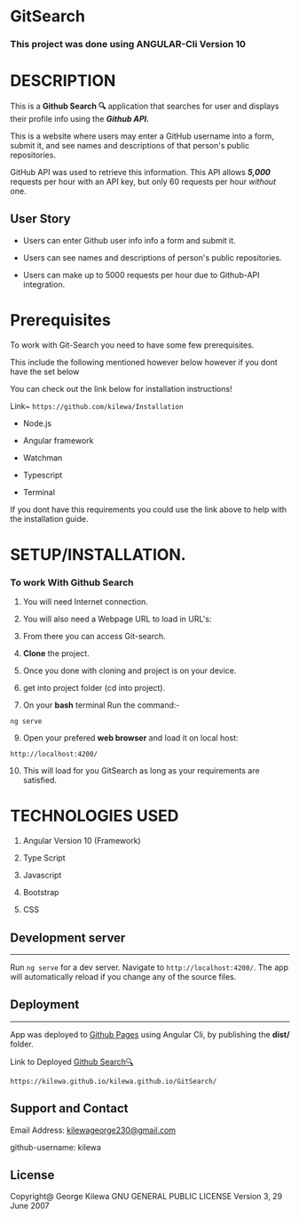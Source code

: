 # GitSearch

### **This project was done using ANGULAR-Cli Version 10** 

# DESCRIPTION

This is a **Github Search :mag:** application that searches for user and displays their profile info using the ***Github API.***

This is a website where users may enter a GitHub username into a form, submit it, and see names and descriptions of that person's public repositories. 

GitHub API was used to retrieve this information. This API allows ***5,000*** requests per hour with an API key, but only 60 requests per hour _without_ one.

## User Story

- Users can enter Github user info info a form and submit it.

- Users can see names and descriptions of person's public repositories.

- Users can make up to 5000 requests per hour due to Github-API integration.

# Prerequisites

To work with Git-Search you need to have some few prerequisites.

This include the following mentioned however below however if you dont have the set below

You can check out the link below for installation instructions!

Link~  ```https://github.com/kilewa/Installation```


- Node.js

- Angular  framework

- Watchman

- Typescript

- Terminal

If you dont have this requirements you could use the link above to help with the installation guide.

# **SETUP/INSTALLATION.**

### **To work With Github Search**

1. You will need Internet connection.

2. You will also need a Webpage URL to load in URL's:

3. From there you can access Git-search.

4. **Clone** the project.

5. Once you done with cloning and project is on your device.

6. get into project folder (cd into project).

7. On your **bash** terminal Run the command:- 

```
ng serve
```

9. Open your prefered **web browser** and load it on local host:

```
http://localhost:4200/
```

10. This will load for you GitSearch as long as your requirements are satisfied.


# TECHNOLOGIES USED

1. Angular Version 10 (Framework)

2. Type Script

3. Javascript

4. Bootstrap

5. CSS

## Development server
---

Run `ng serve` for a dev server. Navigate to `http://localhost:4200/`. The app will automatically reload if you change any of the source files.

## Deployment
---

App was deployed to [Github Pages](https://pages.github.com/) using Angular Cli, by publishing the **dist/** folder.

Link to Deployed [Github Search:mag:](https://kilewa.github.io/GitSearch/)


```
https://kilewa.github.io/kilewa.github.io/GitSearch/
```

## Support and Contact

Email Address: kilewageorge230@gmail.com

github-username: kilewa

## License
Copyright@ George Kilewa
GNU GENERAL PUBLIC LICENSE
Version 3, 29 June 2007
